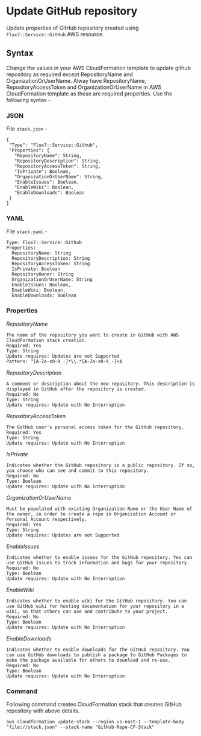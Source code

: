 # Update GitHub repository
Update properties of GitHub repository created using `Flux7::Service::GitHub` AWS resource.

## Syntax
Change the values in your AWS CloudFormation template to update github repository as required except RepositoryName and OrganizationOrUserName. Alway have RepositoryName, RepositoryAccessToken and OrganizationOrUserName in AWS CloudFormation template as these are required properties. Use the following syntax -


### JSON
File `stack.json` -
```
{
 "Type": "Flux7::Service::Github",
 "Properties": {
   "RepositoryName": String,
   "RepositoryDescription": String,
   "RepositoryAccessToken": String,
   "IsPrivate": Boolean,
   "OrganizationOrUserName": String,
   "EnableIssues": Boolean,
   "EnableWiki": Boolean,
   "EnableDownloads": Boolean
 }
}
```

### YAML
File `stack.yaml` -
```
Type: Flux7::Service::Github
Properties:
  RepositoryName: String
  RepositoryDescription: String
  RepositoryAccessToken: String
  IsPrivate: Boolean
  RepositoryOwner: String
  OrganizationOrUserName: String
  EnableIssues: Boolean,
  EnableWiki: Boolean,
  EnableDownloads: Boolean
```

### Properties


_RepositoryName_

	The name of the repository you want to create in GitHub with AWS CloudFormation stack creation.
	Required: Yes
	Type: String
	Update requires: Updates are not Supported
	Pattern: ^[A-Za-z0-9_-]*\\.*[A-Za-z0-9_-]+$

_RepositoryDescription_

	A comment or description about the new repository. This description is displayed in GitHub after the repository is created.
	Required: No
	Type: String
	Update requires: Update with No Interruption
 
_RepositoryAccessToken_

	The GitHub user's personal access token for the GitHub repository.
	Required: Yes
	Type: String
	Update requires: Update with No Interruption
 
_IsPrivate_

	Indicates whether the GitHub repository is a public repository. If so, you choose who can see and commit to this repository.
	Required: No
	Type: Boolean
	Update requires: Update with No Interruption
 
 _OrganizationOrUserName_

	Must be populated with existing Organization Name or the User Name of the owner, in order to create a repo in Organization Account or Personal Account respectively.
	Required: Yes
	Type: String
	Update requires: Updates are not Supported
 
 _EnableIssues_
 
 	Indicates whether to enable issues for the GitHub repository. You can use GitHub issues to track information and bugs for your repository.
	Required: No
	Type: Boolean
	Update requires: Update with No Interruption
 
 _EnableWiki_
 
 	Indicates whether to enable wiki for the GitHub repository. You can use GitHub wiki for hosting documentation for your repository in a wiki, so that others can use and contribute to your project.
	Required: No
	Type: Boolean
	Update requires: Update with No Interruption
	
 _EnableDownloads_
 
 	Indicates whether to enable downloads for the GitHub repository. You can use GitHub downloads to publish a package to GitHub Packages to make the package available for others to download and re-use.
	Required: No
	Type: Boolean
	Update requires: Update with No Interruption

### Command
Following command creates CloudFormation stack that creates GitHub repository with above details.
```
aws cloudformation update-stack --region us-east-1 --template-body "file://stack.json" --stack-name "GitHub-Repo-CF-Stack"
```
